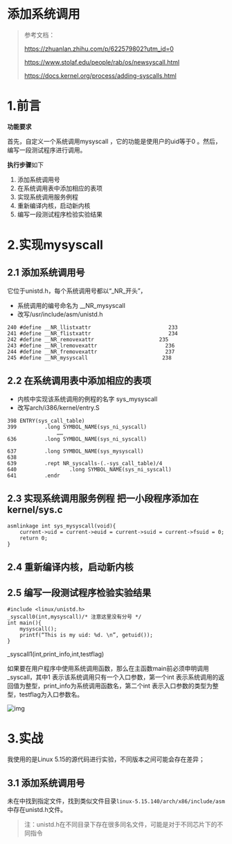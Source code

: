 # 添加系统调用

> 参考文档：
>
> https://zhuanlan.zhihu.com/p/622579802?utm_id=0
>
> https://www.stolaf.edu/people/rab/os/newsyscall.html
>
> https://docs.kernel.org/process/adding-syscalls.html

# 1.前言

**功能要求**

首先，自定义一个系统调用mysyscall ，它的功能是使用户的uid等于0 。然后，编写一段测试程序进行调用。

**执行步骤**如下

1. 添加系统调用号
2. 在系统调用表中添加相应的表项
3. 实现系统调用服务例程
4. 重新编译内核，启动新内核
5. 编写一段测试程序检验实验结果

# 2.实现mysyscall

## 2.1 添加系统调用号

它位于unistd.h，每个系统调用号都以“_NR_开头”，

- 系统调用的编号命名为 __NR_mysyscall
- 改写/usr/include/asm/unistd.h

```Plain
240 #define __NR_llistxattr                         233
241 #define __NR_flistxattr                         234
242 #define __NR_removexattr                     235
243 #define __NR_lremovexattr                      236
244 #define __NR_fremovexattr                      237
245 #define __NR_mysyscall                        238
```

## 2.2 在系统调用表中添加相应的表项

- 内核中实现该系统调用的例程的名字 sys_mysyscall
- 改写arch/i386/kernel/entry.S

```Plain
398 ENTRY(sys_call_table)
399         .long SYMBOL_NAME(sys_ni_syscall)
                ……
636         .long SYMBOL_NAME(sys_ni_syscall)

637         .long SYMBOL_NAME(sys_mysyscall)
638
639         .rept NR_syscalls-(.-sys_call_table)/4
640                 .long SYMBOL_NAME(sys_ni_syscall)
641         .endr 
```

## 2.3 实现系统调用服务例程 把一小段程序添加在kernel/sys.c

```Plain
asmlinkage int sys_mysyscall(void){
    current->uid = current->euid = current->suid = current->fsuid = 0;
    return 0;
} 
```

## 2.4 重新编译内核，启动新内核

## 2.5 编写一段测试程序检验实验结果

```Plain
#include <linux/unistd.h>
_syscall0(int,mysyscall)/* 注意这里没有分号 */
int main(){
    mysyscall();
    printf(“This is my uid: %d. \n”, getuid());
}
```

_syscall1(int,print_info,int,testflag)

如果要在用户程序中使用系统调用函数，那么在主函数main前必须申明调用_syscall，其中1 表示该系统调用只有一个入口参数，第一个int 表示系统调用的返回值为整型，print_info为系统调用函数名，第二个int 表示入口参数的类型为整型，testflag为入口参数名。

![img](https://p2onpu7kg4.feishu.cn/space/api/box/stream/download/asynccode/?code=YWY0N2MwMjNkMGNkMTViMWZmYTJiNWRlNmE0ZjE1NTVfRkE4WHpTV1N6Nkh6Zk53a3NXTmZiQjFsanNjN0VLQmlfVG9rZW46UEJhOWJ5TmJPb0RMYzN4QTdoc2N5Z1JyblRkXzE3MDU1MDY1NTM6MTcwNTUxMDE1M19WNA)

# 3.实战

我使用的是Linux 5.15的源代码进行实验，不同版本之间可能会存在差异；

## 3.1 添加系统调用号

未在中找到指定文件，找到类似文件目录``linux-5.15.140/arch/x86/include/asm``中存在unistd.h文件。

> 注：unistd.h在不同目录下存在很多同名文件，可能是对于不同芯片下的不同指令